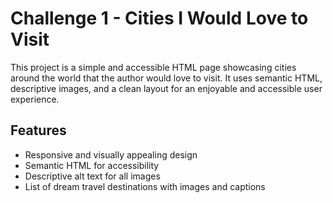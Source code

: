 # Challenge 1 - Cities I Would Love to Visit

This project is a simple and accessible HTML page showcasing cities around the world that the author would love to visit. It uses semantic HTML, descriptive images, and a clean layout for an enjoyable and accessible user experience.

## Features

- Responsive and visually appealing design
- Semantic HTML for accessibility
- Descriptive alt text for all images
- List of dream travel destinations with images and captions
